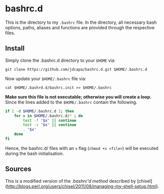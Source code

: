 bashrc.d
========
This is the directory to my `.bashrc` file. 
In the directory, all necessary bash options, paths, aliases and functions are provided through the respective files.

Install
-------

Simply clone the .bashrc.d directory to your `$HOME` via:

`git clone https://github.com/jdcapa/bashrc.d.git $HOME/.bashrc.d` 

Now update your `$HOME/.bashrc` file via:

`cat $HOME/.bashrd.d/bashrc.init >> $HOME/.bashrc`

**Make sure this file is not executable; otherwise you will create a loop.**
Since the lines added to the `$HOME/.bashrc` contain the following.

```bash
if [ -d $HOME/.bashrc.d ]; then
    for x in $HOME/.bashrc.d/* ; do
        test -f "$x" || continue
        test -x "$x" || continue
        . "$x"
    done
fi
```

Hence, the bashrc.d/ files with an `x` flag (`chmod +x <file>`) will be executed during the bash initialisation.


Sources
-------
This is a modified version of the *.bashrc'd method* described by [chisel] (http://blogs.perl.org/users/chisel/2011/08/managing-my-shell-setup.html).
